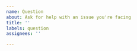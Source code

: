 ```yaml
---
name: Question
about: Ask for help with an issue you're facing
title: ''
labels: question
assignees: ''

---
```


<!--
Hello! Thanks for taking the time to ask a question.

Before creating this issue, we kindly ask that you use the search functionality
to see if anyone else has already asked this question.
Please include details such as environment, package versions, minimal examples,
and error logs, if applicable.

Feel free to join us in the #agents channel on our Slack, and ask your question
there to get quicker help from us and the community:

https://livekit.io/join-slack
-->
